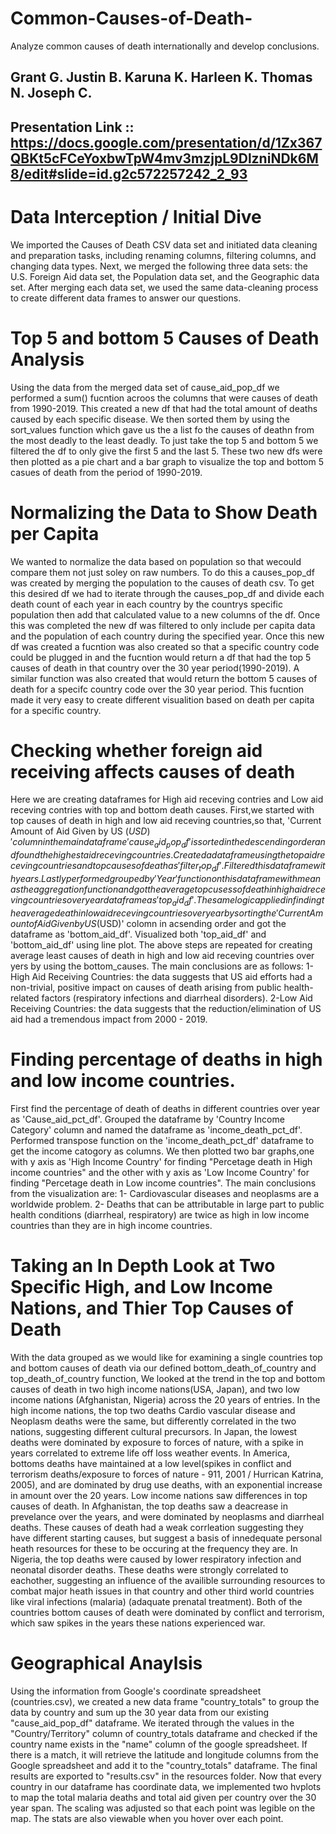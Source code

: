 # Common-Causes-of-Death-
Analyze common causes of death internationally and develop conclusions. 

## Grant G. Justin B. Karuna K. Harleen K. Thomas N. Joseph C.

## Presentation Link :: https://docs.google.com/presentation/d/1Zx367QBKt5cFCeYoxbwTpW4mv3mzjpL9DlzniNDk6M8/edit#slide=id.g2c572257242_2_93

# Data Interception / Initial Dive
We imported the Causes of Death CSV data set and initiated data cleaning and preparation tasks, including renaming columns, filtering columns, and changing data types. Next, we merged the following three data sets: the U.S. Foreign Aid data set, the Population data set, and the Geographic data set. After merging each data set, we used the same data-cleaning process to create different data frames to answer our questions.

# Top 5 and bottom 5 Causes of Death Analysis
Using the data from the merged data set of cause_aid_pop_df we performed a sum() fucntion acroos the columns that were causes of death from 1990-2019. This created a new df that had the total amount of deaths caused by each specific disease. We then sorted them by using the sort_values function which gave us the a list fo the causes of deathn from the most deadly to the least deadly. To just take the top 5 and bottom 5 we filtered the df to only give the first 5 and the last 5. These two new dfs were then plotted as a pie chart and a bar graph to visualize the top and bottom 5 casues of death from the period of 1990-2019.

# Normalizing the Data to Show Death per Capita 
We wanted to normalize the data based on population so that wecould compare them not just soley on raw numbers. To do this a causes_pop_df was created by merging the population to the causes of death csv. To get this desired df we had to iterate through the causes_pop_df and divide each death count of each year in each country by the countrys specific population then add that calculated value to a new columns of the df. Once this was completed the new df was filtered to only include per capita data and the population of each country during the specified year. Once this new df was created a fucntion was also created so that a specific country code could be plugged in and the fucntion would return a df that had the top 5 causes of death in that country over the 30 year period(1990-2019). A similar function was also created that would return the bottom 5 causes of death for a specifc country code over the 30 year period. This fucntion made it very easy to create different visualition based on death per capita for a specific country.

# Checking whether foreign aid receiving affects causes of death
Here we are creating dataframes for High aid receving contries and Low aid receving contries with top and bottom death causes. First,we started with top causes of death in high and low aid receving countries,so that, 'Current Amount of Aid Given by US ($USD)' column in the main dataframe 'cause_aid_pop_df' is sorted in the descending order and found the highest aid receving countries. Created a dataframe using the top aid receving countries and top causes of death as 'filter_top_df'. Filtered this data frame with years. Lastly performed  grouped by 'Year' function on this dataframe with mean as the aggregation function and got the average top cusess of  death in high aid receving countries over year dataframe as 'top_aid_df'.The same logic applied in finding the average death in low aid receving countries over year by sorting the 'Current Amount of Aid Given by US ($USD)' colomn in acsending order and got the dataframe as 'bottom_aid_df'. Visualized both 'top_aid_df' and 'bottom_aid_df' using line plot. The above steps are repeated for creating average least causes of death in high and low aid receving countries over yers by using the bottom_causes. The main conclusions are as follows: 1-High Aid Receiving Countries: the data suggests that US aid efforts had a non-trivial, positive impact on causes of death arising from public health-related factors  (respiratory infections and diarrheal disorders). 2-Low Aid Receiving Countries: the data suggests that the reduction/elimination of US aid had a tremendous impact from 2000 - 2019.

# Finding percentage of deaths in high and low income countries.
First find the percentage of death of deaths in different countries over year as 'Cause_aid_pct_df'. Grouped the dataframe by 'Country Income Category' column and named the dataframe as 'income_death_pct_df'. Performed transpose function on the 'income_death_pct_df' dataframe to get the income catogory as columns. We then plotted two bar graphs,one with y axis as 'High Income Country' for finding "Percetage death in High income countries" and the other with y axis as 'Low Income Country' for finding "Percetage death in Low income countries". The main conclusions from the visualization are: 1-  Cardiovascular diseases and neoplasms are a worldwide problem. 2- Deaths that can be attributable in large part to public health conditions (diarrheal, respiratory) are twice as high in low income countries than they are in high income countries.


# Taking an In Depth Look at Two Specific High, and Low Income Nations, and Thier Top Causes of Death 
With the data grouped as we would like for examining a single countries top and bottom causes of death via our defined bottom_death_of_country and top_death_of_country function, We looked at the trend in the top and bottom causes of death in two high income nations(USA, Japan), and two low income nations (Afghanistan, Nigeria) across the 20 years of entries. In the high income nations, the top two deaths Cardio vascular disease and Neoplasm deaths were the same, but differently correlated in the two nations, suggesting different cultural precursors. In Japan, the lowest deaths were dominated by exposure to forces of nature, with a spike in years correlated to extreme life off loss weather events. In America, bottoms deaths have maintained at a low level(spikes in conflict and terrorism deaths/exposure to forces of nature - 911, 2001 / Hurrican Katrina, 2005), and are dominated by drug use deaths, with an exponential increase in amount over the 20 years. Low income nations saw differences in top causes of death. In Afghanistan, the top deaths saw a deacrease in prevelance over the years, and were dominated by neoplasms and diarrheal deaths. These causes of death had a weak corrleation suggesting they have different starting causes, but suggest a basis of innedequate personal heath resources for these to be occuring at the frequency they are. In Nigeria, the top deaths were caused by lower respiratory infection and neonatal disorder deaths. These deaths were strongly correlated to eachother, suggesting an influence of the availible surrounding resources to combat major heath issues in that country and other third world countries like viral infections (malaria) (adaquate prenatal treatment). Both of the countries bottom causes of death were dominated by conflict and terrorism, which saw spikes in the years these nations experienced war. 


# Geographical Anaylsis
Using the information from Google's coordinate spreadsheet (countries.csv), we created a new data frame "country_totals" to group the data by country and sum up the 30 year data from our existing "cause_aid_pop_df" dataframe. We iterated through the values in the "Country/Territory" column of country_totals dataframe and checked if the country name exists in the "name" column of the google spreadsheet. If there is a match, it will retrieve the latitude and longitude columns from the Google spreadsheet and add it to the "country_totals" dataframe. The final results are exported to "results.csv" in the resources folder.
Now that every country in our dataframe has coordinate data, we implemented two hvplots to map the total malaria deaths and total aid given per country over the 30 year span. The scaling was adjusted so that each point was legible on the map. The stats are also viewable when you hover over each point.
